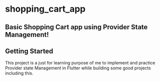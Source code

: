 # shopping_cart_app

## Basic Shopping Cart app using Provider State Management!

## Getting Started

This project is a just for learning purpose of me to implement and practice Provider state Management in Flutter while building some good projects including this.
